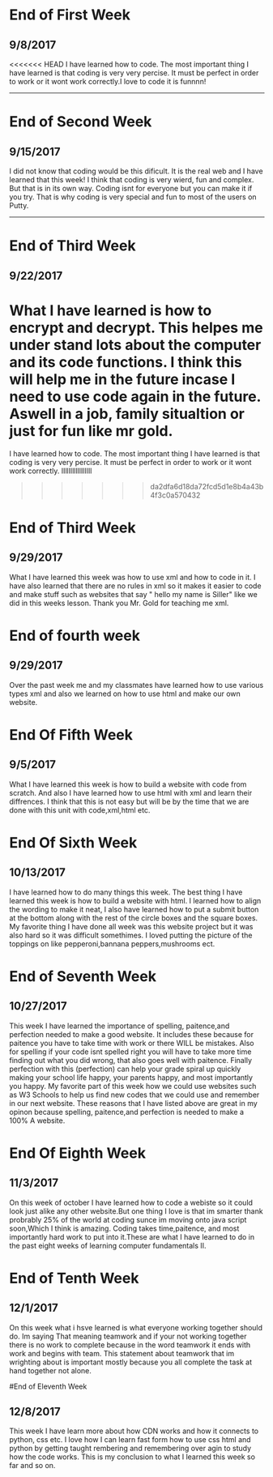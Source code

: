 # End of First Week
## 9/8/2017
<<<<<<< HEAD
I have learned how to code. The most important thing I have learned is that coding is very very percise. It must be perfect in order to work or it wont work correctly.I love to code it is funnnn!

---

# End of Second Week
## 9/15/2017
I did not know that coding would be this dificult. It is the real web and I have learned that this week!
I think that coding is very wierd, fun and complex. But that is in its own way. Coding isnt for everyone but you can make it if you try. That is why coding is very special and fun to most of the users on Putty.


---

# End of Third Week
## 9/22/2017
What I have learned is how to encrypt and decrypt. This helpes me under stand lots about the computer and its code functions. I think this will help me in the future incase I need to use code again in the future. Aswell in a job, family situaltion or just for fun like mr gold.   
=======
I have learned how to code. The most important thing I have learned is that coding is very very percise. It must be perfect in order to work or it wont work correctly.
lIllIllllIlllIIIl
>>>>>>> da2dfa6d18da72fcd5d1e8b4a43b4f3c0a570432

# End of Third Week
## 9/29/2017
What I have learned this week was how to use xml and how to code in it. I have also learned that there are no rules in xml so it makes it easier to code and make stuff such as websites that say " hello my name is Siller" like we did in this weeks lesson. Thank you Mr. Gold for teaching me xml.

# End of fourth week
## 9/29/2017
Over the past week me and my classmates have learned how to use various types 
xml and also we learned on how to use html and make our own website.

# End Of Fifth Week
## 9/5/2017
What I have learned this week is how to build a website with code from scratch. And also I have learned how to use html with xml and learn their diffrences.
I think that this is not easy but will be by the time that we are done with this unit with code,xml,html etc. 

# End Of Sixth Week
## 10/13/2017
I have learned how to do many things this week. The best thing I have learned this week is how to build a website
with html. I learned how to align the wording to make it neat, I also have learned how to put a submit button at the bottom along with the rest of the circle boxes and the square boxes. My favorite thing I have done all week was this website project but it was also hard so it was difficult somethimes. 
I loved putting the picture of the toppings on like pepperoni,bannana peppers,mushrooms ect. 

# End of Seventh Week
## 10/27/2017
This week I have learned the importance of spelling, paitence,and perfection needed to make a good website.
It includes these because for paitence you have to take time with work or there WILL be mistakes. Also
for spelling if your code isnt spelled right you will have to take more time finding out what you did wrong, that
also goes well with paitence. Finally perfection with this (perfection) can help your grade spiral up quickly
making your school life happy, your parents happy, and most importantly you happy. My favorite part of this week
how we could use websites such as W3 Schools to help us find new codes that we could use and remember in our next website.
These reasons that I have listed above are great in my opinon because spelling, paitence,and perfection is needed to make a 100%
A website.

# End Of Eighth Week
## 11/3/2017
On this week of october I have learned how to code a webiste so it could look just alike any other website.But one thing I love
is that im smarter thank probrably 25% of the world at coding sunce im moving onto java script soon,Which I think is amazing. Coding takes time,paitence, and most importantly hard work to put into it.These are what I have learned to do in the past eight weeks of learning computer fundamentals II.

# End of Tenth Week
## 12/1/2017
On this week what i hsve learned is what everyone working together should do. Im saying
That meaning teamwork and if your not working together there is no work to complete because in the word teamwork it ends with work and begins with team. 
This statement about teamwork that im wrighting about is important mostly because you all complete the task at hand together not alone.

#End of Eleventh Week
## 12/8/2017
This week I have learn more about how CDN works and how it connects to python, css etc. I love how I can learn fast form how to use css html and python by getting taught rembering
and remembering over agin to study how the code works. This is my conclusion to what I learned this week so far and so on. 
